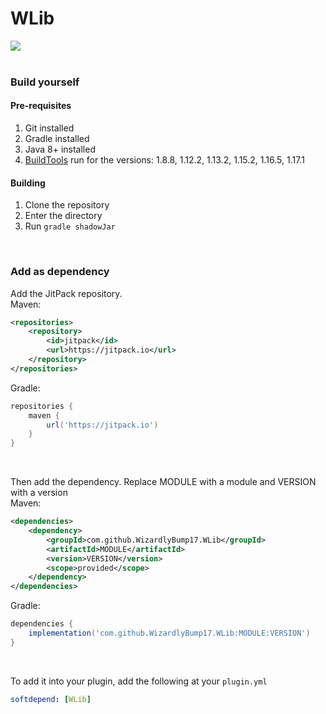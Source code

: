 # WLib

[![](https://jitpack.io/v/WizardlyBump17/WLib.svg)](https://jitpack.io/#WizardlyBump17/WLib)
<br>
<br>

### Build yourself

#### Pre-requisites

1. Git installed
2. Gradle installed
3. Java 8+ installed
4. [BuildTools](https://www.spigotmc.org/wiki/buildtools/) run for the versions: 1.8.8, 1.12.2, 1.13.2, 1.15.2, 1.16.5, 1.17.1

#### Building

1. Clone the repository
2. Enter the directory
3. Run `gradle shadowJar`

<br>

### Add as dependency
Add the JitPack repository.<br>
Maven:
```xml
<repositories>
    <repository>
        <id>jitpack</id>
        <url>https://jitpack.io</url>
    </repository>
</repositories>
```
Gradle:
```groovy
repositories {
    maven {
        url('https://jitpack.io')
    }
}
```
<br>

Then add the dependency. Replace MODULE with a module and VERSION with a version<br>
Maven:
```xml
<dependencies>
    <dependency>
        <groupId>com.github.WizardlyBump17.WLib</groupId>
        <artifactId>MODULE</artifactId>
        <version>VERSION</version>
        <scope>provided</scope>
    </dependency>
</dependencies>
```
Gradle:
```groovy
dependencies {
    implementation('com.github.WizardlyBump17.WLib:MODULE:VERSION')
}
```
<br>

To add it into your plugin, add the following at your `plugin.yml`
```yaml
softdepend: [WLib]
```